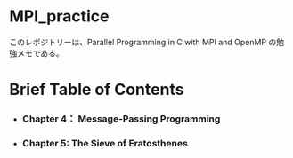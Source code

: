 # MPI_practice
このレポジトリーは、Parallel Programming in C with MPI and OpenMP の勉強メモである。

# Brief Table of Contents
- ### Chapter 4： Message-Passing Programming
- ### Chapter 5: The Sieve of Eratosthenes